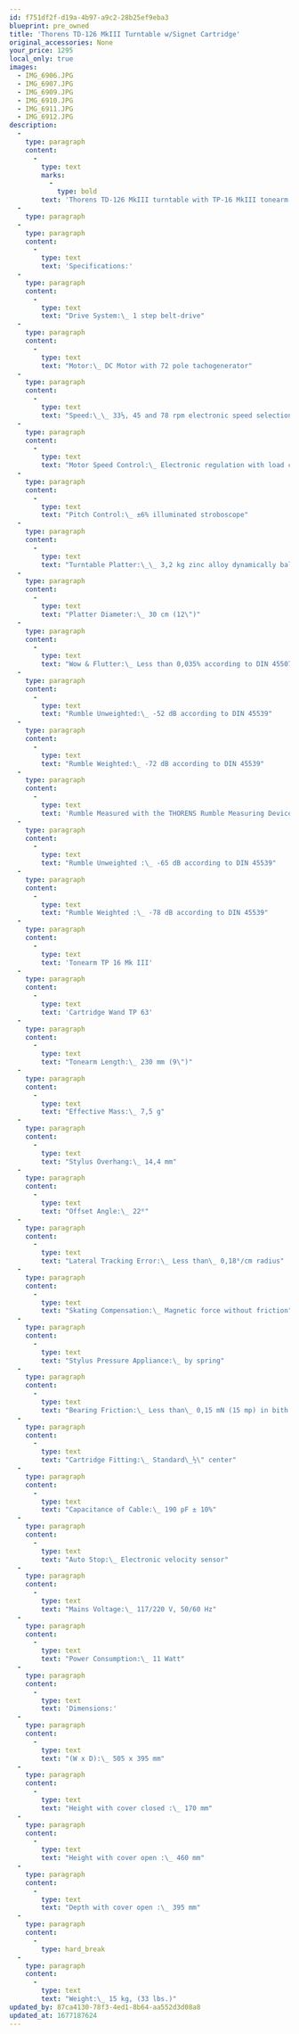 ```yaml
---
id: f751df2f-d19a-4b97-a9c2-28b25ef9eba3
blueprint: pre_owned
title: 'Thorens TD-126 MkIII Turntable w/Signet Cartridge'
original_accessories: None
your_price: 1295
local_only: true
images:
  - IMG_6906.JPG
  - IMG_6907.JPG
  - IMG_6909.JPG
  - IMG_6910.JPG
  - IMG_6911.JPG
  - IMG_6912.JPG
description:
  -
    type: paragraph
    content:
      -
        type: text
        marks:
          -
            type: bold
        text: 'Thorens TD-126 MkIII turntable with TP-16 MkIII tonearm and Signet cartridge. Table is in excellent physical and functional condition - a prime specimen of a classic design. We have no box and packing, so sale needs to be a local pick-up. You will not find a better example of this well regarded model.'
  -
    type: paragraph
  -
    type: paragraph
    content:
      -
        type: text
        text: 'Specifications:'
  -
    type: paragraph
    content:
      -
        type: text
        text: "Drive System:\_ 1 step belt-drive"
  -
    type: paragraph
    content:
      -
        type: text
        text: "Motor:\_ DC Motor with 72 pole tachogenerator"
  -
    type: paragraph
    content:
      -
        type: text
        text: "Speed:\_\_ 33⅓, 45 and 78 rpm electronic speed selection"
  -
    type: paragraph
    content:
      -
        type: text
        text: "Motor Speed Control:\_ Electronic regulation with load correcting automatic pitch control"
  -
    type: paragraph
    content:
      -
        type: text
        text: "Pitch Control:\_ ±6% illuminated stroboscope"
  -
    type: paragraph
    content:
      -
        type: text
        text: "Turntable Platter:\_\_ 3,2 kg zinc alloy dynamically balanced"
  -
    type: paragraph
    content:
      -
        type: text
        text: "Platter Diameter:\_ 30 cm (12\")"
  -
    type: paragraph
    content:
      -
        type: text
        text: "Wow & Flutter:\_ Less than 0,035% according to DIN 45507"
  -
    type: paragraph
    content:
      -
        type: text
        text: "Rumble Unweighted:\_ -52 dB according to DIN 45539"
  -
    type: paragraph
    content:
      -
        type: text
        text: "Rumble Weighted:\_ -72 dB according to DIN 45539"
  -
    type: paragraph
    content:
      -
        type: text
        text: 'Rumble Measured with the THORENS Rumble Measuring Device:'
  -
    type: paragraph
    content:
      -
        type: text
        text: "Rumble Unweighted :\_ -65 dB according to DIN 45539"
  -
    type: paragraph
    content:
      -
        type: text
        text: "Rumble Weighted :\_ -78 dB according to DIN 45539"
  -
    type: paragraph
    content:
      -
        type: text
        text: 'Tonearm TP 16 Mk III'
  -
    type: paragraph
    content:
      -
        type: text
        text: 'Cartridge Wand TP 63'
  -
    type: paragraph
    content:
      -
        type: text
        text: "Tonearm Length:\_ 230 mm (9\")"
  -
    type: paragraph
    content:
      -
        type: text
        text: "Effective Mass:\_ 7,5 g"
  -
    type: paragraph
    content:
      -
        type: text
        text: "Stylus Overhang:\_ 14,4 mm"
  -
    type: paragraph
    content:
      -
        type: text
        text: "Offset Angle:\_ 22⁰"
  -
    type: paragraph
    content:
      -
        type: text
        text: "Lateral Tracking Error:\_ Less than\_ 0,18⁰/cm radius"
  -
    type: paragraph
    content:
      -
        type: text
        text: "Skating Compensation:\_ Magnetic force without friction"
  -
    type: paragraph
    content:
      -
        type: text
        text: "Stylus Pressure Appliance:\_ by spring"
  -
    type: paragraph
    content:
      -
        type: text
        text: "Bearing Friction:\_ Less than\_ 0,15 mN (15 mp) in bith planes"
  -
    type: paragraph
    content:
      -
        type: text
        text: "Cartridge Fitting:\_ Standard\_½\" center"
  -
    type: paragraph
    content:
      -
        type: text
        text: "Capacitance of Cable:\_ 190 pF ± 10%"
  -
    type: paragraph
    content:
      -
        type: text
        text: "Auto Stop:\_ Electronic velocity sensor"
  -
    type: paragraph
    content:
      -
        type: text
        text: "Mains Voltage:\_ 117/220 V, 50/60 Hz"
  -
    type: paragraph
    content:
      -
        type: text
        text: "Power Consumption:\_ 11 Watt"
  -
    type: paragraph
    content:
      -
        type: text
        text: 'Dimensions:'
  -
    type: paragraph
    content:
      -
        type: text
        text: "(W x D):\_ 505 x 395 mm"
  -
    type: paragraph
    content:
      -
        type: text
        text: "Height with cover closed :\_ 170 mm"
  -
    type: paragraph
    content:
      -
        type: text
        text: "Height with cover open :\_ 460 mm"
  -
    type: paragraph
    content:
      -
        type: text
        text: "Depth with cover open :\_ 395 mm"
  -
    type: paragraph
    content:
      -
        type: hard_break
  -
    type: paragraph
    content:
      -
        type: text
        text: "Weight:\_ 15 kg, (33 lbs.)"
updated_by: 87ca4130-78f3-4ed1-8b64-aa552d3d08a8
updated_at: 1677187624
---
```

